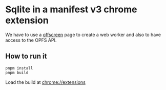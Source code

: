 # Sqlite in a manifest v3 chrome extension

We have to use a [offscreen](https://developer.chrome.com/docs/extensions/reference/offscreen/) page to create a web worker and also to have access to the OPFS API.

## How to run it
```shell
pnpm install
pnpm build
```

Load the build at [chrome://extensions](chrome://extensions)